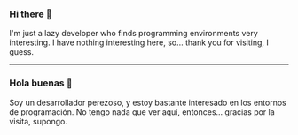### Hi there 👋

I'm just a lazy developer who finds programming environments very interesting.
I have nothing interesting here, so... thank you for visiting, I guess.


---

### Hola buenas 👋

Soy un desarrollador perezoso, y estoy bastante interesado en los entornos de programación.
No tengo nada que ver aquí, entonces... gracias por la visita, supongo.
